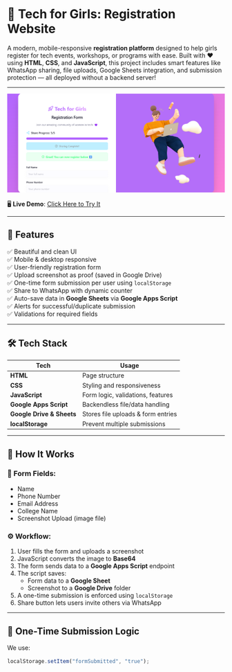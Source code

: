# 🚀 Tech for Girls: Registration Website

A modern, mobile-responsive **registration platform** designed to help girls register for tech events, workshops, or programs with ease. Built with ❤️ using **HTML**, **CSS**, and **JavaScript**, this project includes smart features like WhatsApp sharing, file uploads, Google Sheets integration, and submission protection — all deployed without a backend server!

---

![Project Preview](public/preview.png)

🖥️ **Live Demo**: [Click Here to Try It](https://your-live-site-link)

---

## 🎯 Features

✅ Beautiful and clean UI  
✅ Mobile & desktop responsive  
✅ User-friendly registration form  
✅ Upload screenshot as proof (saved in Google Drive)  
✅ One-time form submission per user using `localStorage`  
✅ Share to WhatsApp with dynamic counter  
✅ Auto-save data in **Google Sheets** via **Google Apps Script**  
✅ Alerts for successful/duplicate submission  
✅ Validations for required fields

---

## 🛠️ Tech Stack

| Tech                      | Usage                              |
| ------------------------- | ---------------------------------- |
| **HTML**                  | Page structure                     |
| **CSS**                   | Styling and responsiveness         |
| **JavaScript**            | Form logic, validations, features  |
| **Google Apps Script**    | Backendless file/data handling     |
| **Google Drive & Sheets** | Stores file uploads & form entries |
| **localStorage**          | Prevent multiple submissions       |

---

## 🧠 How It Works

### 🔗 Form Fields:

- Name
- Phone Number
- Email Address
- College Name
- Screenshot Upload (image file)

### ⚙️ Workflow:

1. User fills the form and uploads a screenshot
2. JavaScript converts the image to **Base64**
3. The form sends data to a **Google Apps Script** endpoint
4. The script saves:
   - Form data to a **Google Sheet**
   - Screenshot to a **Google Drive** folder
5. A one-time submission is enforced using `localStorage`
6. Share button lets users invite others via WhatsApp

---

## 🔐 One-Time Submission Logic

We use:

```js
localStorage.setItem("formSubmitted", "true");
```
